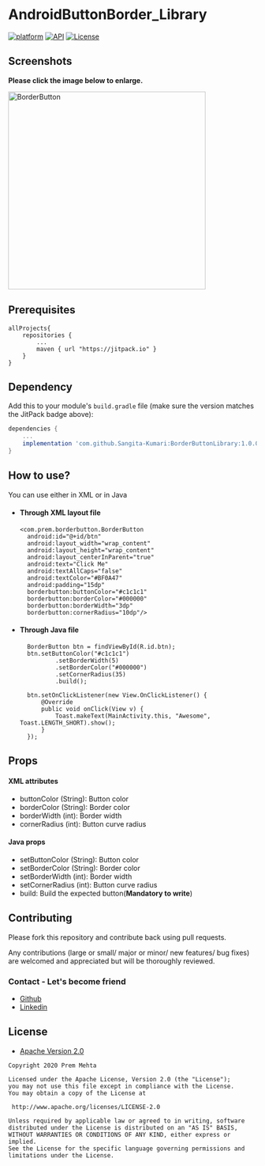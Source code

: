# AndroidButtonBorder_Library
[![platform](https://img.shields.io/badge/platform-android-green)](https://www.android.com)
[![API](https://img.shields.io/badge/API-19%2B-brightgreen.svg?style=plastic)](https://android-arsenal.com/api?level=19)
[![License](https://img.shields.io/badge/license-Apache%202-4EB1BA.svg?style=flat-square)](https://www.apache.org/licenses/LICENSE-2.0.html)




## Screenshots

**Please click the image below to enlarge.**


<a href="https://user-images.githubusercontent.com/66129261/83500056-e7aeb100-a4db-11ea-81de-a80cefa590db.png">
<img src="https://user-images.githubusercontent.com/66129261/83500056-e7aeb100-a4db-11ea-81de-a80cefa590db.png"
title="BorderButton" height=400/></a>



## Prerequisites

```
allProjects{
	repositories {
		...
		maven { url "https://jitpack.io" }
	}
}
```


## Dependency

Add this to your module's `build.gradle` file (make sure the version matches the JitPack badge above):

```gradle
dependencies {
	...
	implementation 'com.github.Sangita-Kumari:BorderButtonLibrary:1.0.0'
}
```

## How to use?

You can use either in XML or in Java

- #### Through XML layout file

      <com.prem.borderbutton.BorderButton
        android:id="@+id/btn"
        android:layout_width="wrap_content"
        android:layout_height="wrap_content"
        android:layout_centerInParent="true"
        android:text="Click Me"
        android:textAllCaps="false"
        android:textColor="#BF0A47"
        android:padding="15dp"
        borderbutton:buttonColor="#c1c1c1"
        borderbutton:borderColor="#000000"
        borderbutton:borderWidth="3dp"
        borderbutton:cornerRadius="10dp"/>
       
		
- #### Through Java file

        BorderButton btn = findViewById(R.id.btn);
        btn.setButtonColor("#c1c1c1")
                .setBorderWidth(5)
                .setBorderColor("#000000")
                .setCornerRadius(35)
                .build();

        btn.setOnClickListener(new View.OnClickListener() {
            @Override
            public void onClick(View v) {
                Toast.makeText(MainActivity.this, "Awesome", Toast.LENGTH_SHORT).show();
            }
        });
		   

## Props

#### XML attributes
- buttonColor (String):    Button color
- borderColor (String):    Border color
- borderWidth (int):    Border width
- cornerRadius (int):    Button curve radius

#### Java props
- setButtonColor (String):   Button color
- setBorderColor (String):   Border color
- setBorderWidth (int):    Border width
- setCornerRadius (int):    Button curve radius
- build:    Build the expected button(**Mandatory to write**)




## Contributing

Please fork this repository and contribute back using pull requests.

Any contributions (large or small/ major or minor/ new features/ bug fixes) are welcomed and appreciated
but will be thoroughly reviewed.

### Contact - Let's become friend

- [Github](https://github.com/Sangita-Kumari)
- [Linkedin](https://www.linkedin.com/in/sangita-kumari-130a7a226/)


## License

* [Apache Version 2.0](http://www.apache.org/licenses/LICENSE-2.0.html)

```
Copyright 2020 Prem Mehta

Licensed under the Apache License, Version 2.0 (the "License");
you may not use this file except in compliance with the License.
You may obtain a copy of the License at

 http://www.apache.org/licenses/LICENSE-2.0

Unless required by applicable law or agreed to in writing, software
distributed under the License is distributed on an "AS IS" BASIS,
WITHOUT WARRANTIES OR CONDITIONS OF ANY KIND, either express or implied.
See the License for the specific language governing permissions and
limitations under the License.

```

